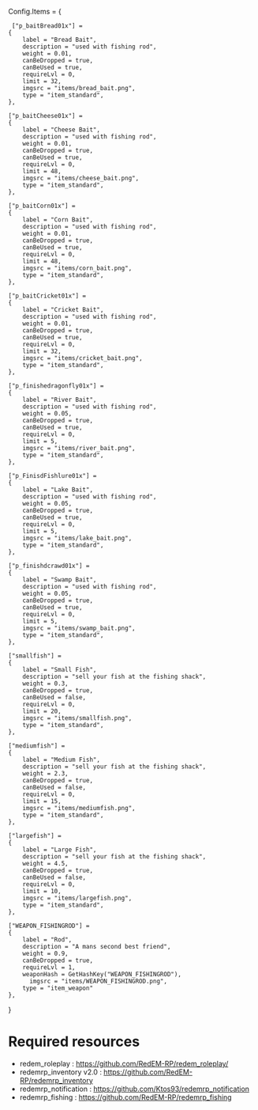 Config.Items = {

	 ["p_baitBread01x"] =
    {
        label = "Bread Bait",
        description = "used with fishing rod",
        weight = 0.01,
        canBeDropped = true,
        canBeUsed = true,
        requireLvl = 0,
        limit = 32,
        imgsrc = "items/bread_bait.png",
        type = "item_standard",
    },

    ["p_baitCheese01x"] =
    {
        label = "Cheese Bait",
        description = "used with fishing rod",
        weight = 0.01,
        canBeDropped = true,
        canBeUsed = true,
        requireLvl = 0,
        limit = 48,
        imgsrc = "items/cheese_bait.png",
        type = "item_standard",
    },

    ["p_baitCorn01x"] =
    {
        label = "Corn Bait",
        description = "used with fishing rod",
        weight = 0.01,
        canBeDropped = true,
        canBeUsed = true,
        requireLvl = 0,
        limit = 48,
        imgsrc = "items/corn_bait.png",
        type = "item_standard",
    },
	
    ["p_baitCricket01x"] =
    {
        label = "Cricket Bait",
        description = "used with fishing rod",
        weight = 0.01,
        canBeDropped = true,
        canBeUsed = true,
        requireLvl = 0,
        limit = 32,
        imgsrc = "items/cricket_bait.png",
        type = "item_standard",
    },

    ["p_finishedragonfly01x"] =
    {
        label = "River Bait",
        description = "used with fishing rod",
        weight = 0.05,
        canBeDropped = true,
        canBeUsed = true,
        requireLvl = 0,
        limit = 5,
        imgsrc = "items/river_bait.png",
        type = "item_standard",
    },

    ["p_FinisdFishlure01x"] =
    {
        label = "Lake Bait",
        description = "used with fishing rod",
        weight = 0.05,
        canBeDropped = true,
        canBeUsed = true,
        requireLvl = 0,
        limit = 5,
        imgsrc = "items/lake_bait.png",
        type = "item_standard",
    },

    ["p_finishdcrawd01x"] =
    {
        label = "Swamp Bait",
        description = "used with fishing rod",
        weight = 0.05,
        canBeDropped = true,
        canBeUsed = true,
        requireLvl = 0,
        limit = 5,
        imgsrc = "items/swamp_bait.png",
        type = "item_standard",
    },
	
	["smallfish"] =
    {
        label = "Small Fish",
        description = "sell your fish at the fishing shack",
        weight = 0.3,
        canBeDropped = true,
        canBeUsed = false,
        requireLvl = 0,
        limit = 20,
        imgsrc = "items/smallfish.png",
        type = "item_standard",
    },

    ["mediumfish"] =
    {
        label = "Medium Fish", 
        description = "sell your fish at the fishing shack",
        weight = 2.3,
        canBeDropped = true,
        canBeUsed = false,
        requireLvl = 0,
        limit = 15,
        imgsrc = "items/mediumfish.png",
        type = "item_standard",
    },

    ["largefish"] =
    {
        label = "Large Fish",
        description = "sell your fish at the fishing shack",
        weight = 4.5,
        canBeDropped = true,
        canBeUsed = false,
        requireLvl = 0,
        limit = 10,
        imgsrc = "items/largefish.png",
        type = "item_standard",
    },

	["WEAPON_FISHINGROD"] =
	{
		label = "Rod",
		description = "A mans second best friend",
		weight = 0.9,
		canBeDropped = true,
		requireLvl = 1,
		weaponHash = GetHashKey("WEAPON_FISHINGROD"),
		  imgsrc = "items/WEAPON_FISHINGROD.png",
		type = "item_weapon"
	},
}

# Required resources
- redem_roleplay : https://github.com/RedEM-RP/redem_roleplay/
- redemrp_inventory v2.0 : https://github.com/RedEM-RP/redemrp_inventory
- redemrp_notification : https://github.com/Ktos93/redemrp_notification
- redemrp_fishing : https://github.com/RedEM-RP/redemrp_fishing
